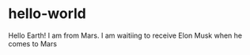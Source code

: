 # hello-world

Hello Earth!
I am from Mars. I am waitiing to receive Elon Musk when he comes to Mars
